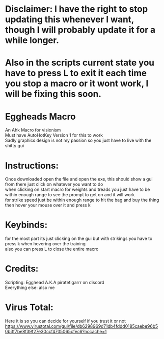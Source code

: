 # Disclaimer: I have the right to stop updating this whenever I want, though I will probably update it for a while longer.<br />
# Also in the scripts current state you have to press L to exit it each time you stop a macro or it wont work, I will be fixing this soon.<br />
# Eggheads Macro<br />
An Ahk Macro for visionism<br />
Must have AutoHotKey Version 1 for this to work<br />
Sadly graphics design is not my passion so you just have to live with the shitty gui<br />

# Instructions:<br />
 Once downloaded open the file and open the exe, this should show a gui from there just click on whatever you want to do<br />
 when clicking on start macro for weights and treads you just have to be within enough range to see the prompt to get on and it will work<br />
 for strike speed just be within enough range to hit the bag and buy the thing then hover your mouse over it and press k<br />

# Keybinds:<br />
 for the most part its just clicking on the gui but with strikings you have to press k when hovering over the training<br />
 also you can press L to close the entire macro<br />

# Credits:<br />
 Scripting: Egghead A.K.A piratetigarrr on discord<br />
 Everything else: also me<br />
# Virus Total: <br />
 Here it is so you can decide for yourself if you trust it or not <br />
https://www.virustotal.com/gui/file/db6298969d71db4fddd0185caebe96b50b3f7be8f39f27e30ccf4705065cfec6?nocache=1 <br />
